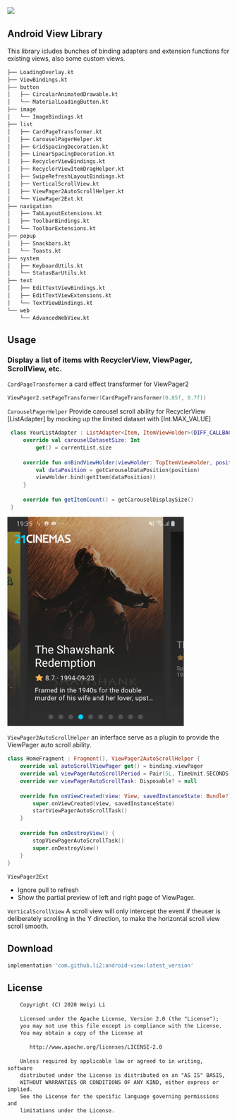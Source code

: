 [![](https://jitpack.io/v/li2/android-view.svg)](https://jitpack.io/#li2/android-view)

## Android View Library

This library icludes bunches of  binding adapters and extension functions for existing views, also some custom views.

```xml
├── LoadingOverlay.kt
├── ViewBindings.kt
├── button
│   ├── CircularAnimatedDrawable.kt
│   └── MaterialLoadingButton.kt
├── image
│   └── ImageBindings.kt
├── list
│   ├── CardPageTransformer.kt
│   ├── CarouselPagerHelper.kt
│   ├── GridSpacingDecoration.kt
│   ├── LinearSpacingDecoration.kt
│   ├── RecyclerViewBindings.kt
│   ├── RecyclerViewItemDragHelper.kt
│   ├── SwipeRefreshLayoutBindings.kt
│   ├── VerticalScrollView.kt
│   ├── ViewPager2AutoScrollHelper.kt
│   └── ViewPager2Ext.kt
├── navigation
│   ├── TabLayoutExtensions.kt
│   ├── ToolbarBindings.kt
│   └── ToolbarExtensions.kt
├── popup
│   ├── Snackbars.kt
│   └── Toasts.kt
├── system
│   ├── KeyboardUtils.kt
│   └── StatusBarUtils.kt
├── text
│   ├── EditTextViewBindings.kt
│   ├── EditTextViewExtensions.kt
│   └── TextViewBindings.kt
└── web
    └── AdvancedWebView.kt
```

## Usage


### Display a list of items with RecyclerView, ViewPager, ScrollView, etc.

`CardPageTransformer`
a card effect transformer for ViewPager2

```kotlin
ViewPager2.setPageTransformer(CardPageTransformer(0.85f, 0.7f))
```

`CarouselPagerHelper`
Provide carousel scroll ability for RecyclerView [ListAdapter] by mocking up the limited dataset with [Int.MAX_VALUE]

```kotlin
 class YourListAdapter : ListAdapter<Item, ItemViewHolder>(DIFF_CALLBACK), CarouselPagerHelper {
     override val carouselDatasetSize: Int
         get() = currentList.size

     override fun onBindViewHolder(viewHolder: TopItemViewHolder, position: Int) {
         val dataPosition = getCarouselDataPosition(position)
         viewHolder.bind(getItem(dataPosition))
     }
     
     override fun getItemCount() = getCarouselDisplaySize()
 }
```
<img width="400" alt="CardPageTransformer+CarouselPagerHelper" src="screenshots/list-CardPageTransformer+CarouselPagerHelper.png">

`ViewPager2AutoScrollHelper`
an interface serve as a plugin to provide the ViewPager auto scroll ability.

```kotlin
class HomeFragment : Fragment(), ViewPager2AutoScrollHelper {
    override val autoScrollViewPager get() = binding.viewPager
    override val viewPagerAutoScrollPeriod = Pair(5L, TimeUnit.SECONDS)
    override var viewPagerAutoScrollTask: Disposable? = null

    override fun onViewCreated(view: View, savedInstanceState: Bundle?) {
        super.onViewCreated(view, savedInstanceState)
        startViewPagerAutoScrollTask()
    }

    override fun onDestroyView() {
        stopViewPagerAutoScrollTask()
        super.onDestroyView()
    }
}
```

`ViewPager2Ext`
- Ignore pull to refresh
- Show the partial preview of left and right page of ViewPager.

`VerticalScrollView`
A scroll view will only intercept the event if theuser is deliberately scrolling in the Y direction, to make the horizontal scroll view scroll smooth.



## Download

```gradle
implementation 'com.github.li2:android-view:latest_version'
```


## License

```
    Copyright (C) 2020 Weiyi Li

    Licensed under the Apache License, Version 2.0 (the "License");
    you may not use this file except in compliance with the License.
    You may obtain a copy of the License at

       http://www.apache.org/licenses/LICENSE-2.0

    Unless required by applicable law or agreed to in writing, software
    distributed under the License is distributed on an "AS IS" BASIS,
    WITHOUT WARRANTIES OR CONDITIONS OF ANY KIND, either express or implied.
    See the License for the specific language governing permissions and
    limitations under the License.
```